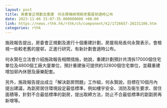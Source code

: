 ```yaml
---
layout: post
title: 房委會正規劃及重建　何永賢稱檢視較老舊屋邨適時公布
date: 2023-11-06 15:07:35.000000000 +08:00
link: https://news.rthk.hk/rthk/ch/component/k2/1726657-20231106.htm
categories: rthk
---
```


施政報告提出，房委會正規劃及進行十個重建計劃，房屋局局長何永賢表示，會檢視一些較老舊的屋邨，正進行研究，有新計劃會適時公布。

何永賢在立法會介紹施政報告相關措施，她說，重建計劃預計共清拆17000個住宅單位及4800個工廠大廈單位，預計重建後可提供約32800個住宅單位，並藉重建增加邨內休憩及康樂配套。

另外，施政報告提出成立「解決劏房問題」工作組，何永賢說，目標在10個月內提出建議，為劏房居住環境設定最低標準，例如樓宇安全、消防及衞生要求、居住面積等，針對不合最低標準的劏房，提出取締方法，防止不合最低標準的劏劏房再新增等。
